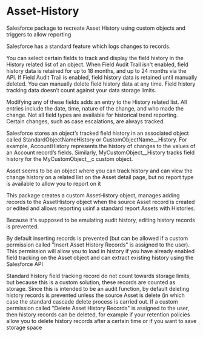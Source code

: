 
# Asset-History
Salesforce package to recreate Asset History using custom objects and triggers to allow reporting

Salesforce has a standard feature which logs changes to records.

You can select certain fields to track and display the field history in the History related list of an object. When Field Audit Trail isn't enabled, field history data is retained for up to 18 months, and up to 24 months via the API. If Field Audit Trail is enabled, field history data is retained until manually deleted. You can manually delete field history data at any time. Field history tracking data doesn’t count against your data storage limits.

Modifying any of these fields adds an entry to the History related list. All entries include the date, time, nature of the change, and who made the change. Not all field types are available for historical trend reporting. Certain changes, such as case escalations, are always tracked.

Salesforce stores an object’s tracked field history in an associated object called StandardObjectNameHistory or CustomObjectName__History. For example, AccountHistory represents the history of changes to the values of an Account record’s fields. Similarly, MyCustomObject__History tracks field history for the MyCustomObject__c custom object.

Asset seems to be an object where you can track history and can view the change history on a related list on the Asset detail page, but no report type is available to allow you to report on it

This package creates a custom AssetHistory object, manages adding records to the AssetHistory object when the source Asset record is created or edited and allows reporting usinf a standard report Assets with Histories.

Because it's supposed to be emulating audit history, editing history records is prevented.

By default inserting records is prevented (but can be allowed if a custom permission called "Insert Asset History Records" is assigned to the user). This permission will allow you to load in history if you have already enabled field tracking on the Asset object and can extract existing history using the Salesforce API

Standard history field tracking record do not count towards storage limits, but because this is a custom solution, these records are counted as storage. Since this is intended to be an audit function, by default deleting history records is prevented unless the source Asset is delete (in which case the standard cascade delete process is carried out. If a custom permission called "Delete Asset History Records" is assigned to the user, then history records can be deleted, for example if your retention policies allow you to delete history records after a certain time or if you want to save storage space
